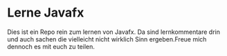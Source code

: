 # Lerne Javafx

Dies ist ein Repo rein zum lernen von Javafx. Da sind lernkommentare drin und auch sachen die vielleicht nicht wirklich Sinn ergeben.Freue mich dennoch es mit euch zu teilen.
